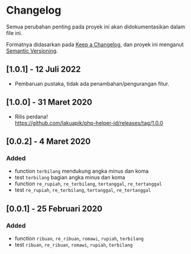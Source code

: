 # Changelog
Semua perubahan penting pada proyek ini akan didokumentasikan dalam file ini.

Formatnya didasarkan pada [Keep a Changelog](https://keepachangelog.com/en/1.0.0/),
dan proyek ini menganut [Semantic Versioning](https://semver.org/spec/v2.0.0.html).

## [1.0.1] - 12 Juli 2022

- Pembaruan pustaka, tidak ada penambahan/pengurangan fitur.

## [1.0.0] - 31 Maret 2020

- Rilis perdana!  
  https://github.com/lakuapik/php-helper-id/releases/tag/1.0.0

## [0.0.2] - 4 Maret 2020

### Added

- function `terbilang` mendukung angka minus dan koma
- test `terbilang` bagian angka minus dan koma
- function `re_rupiah`, `re_terbilang`, `tertanggal`, `re_tertanggal`
- test `re_rupiah`, `re_terbilang`, `tertanggal`, `re_tertanggal`

## [0.0.1] - 25 Februari 2020

### Added

- function `ribuan`, `re_ribuan`, `romawi`, `rupiah`, `terbilang`
- test `ribuan`, `re_ribuan`, `romawi`, `rupiah`, `terbilang`
